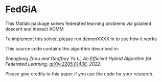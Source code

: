 # FedGiA
This Matlab package solves federated learning problems via gradient descent and inexact ADMM

To implement this solver, please run demonXXXX.m to see how it works

This source code contains the algorithm described in:

*Shenglong Zhou and Geoffrey Ye Li,  An Efficient Hybrid Algorithm for Federated Learning, [arXiv:2205.01438](https://arxiv.org/abs/2205.01438), 2022.* 		 

Please give credits to this paper if you use the code for your research.

